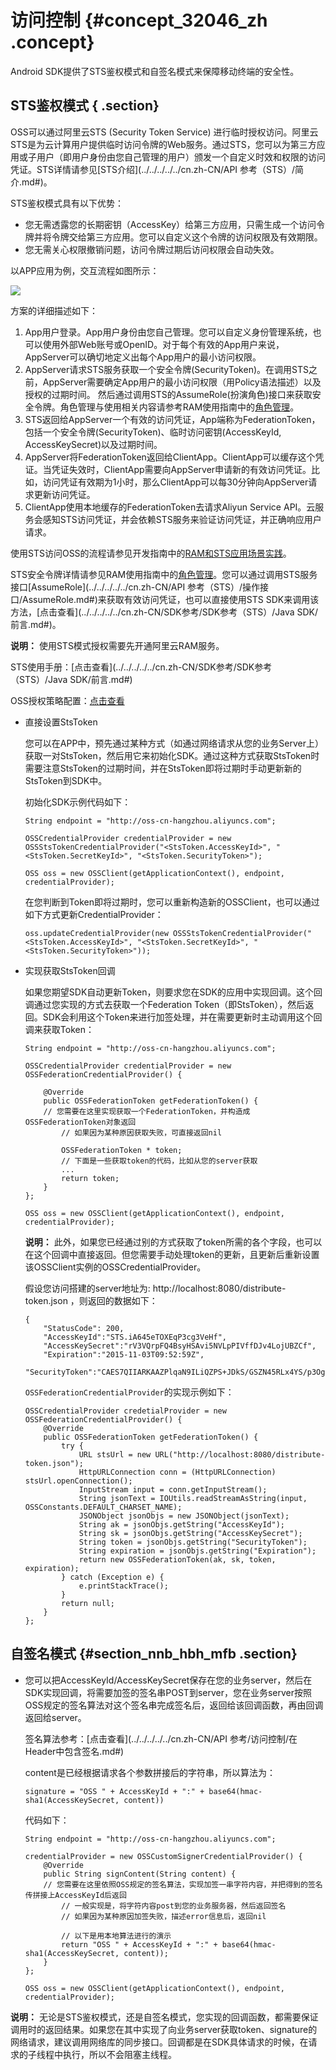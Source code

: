 # 访问控制 {#concept_32046_zh .concept}

Android SDK提供了STS鉴权模式和自签名模式来保障移动终端的安全性。

## STS鉴权模式 { .section}

OSS可以通过阿里云STS \(Security Token Service\) 进行临时授权访问。阿里云STS是为云计算用户提供临时访问令牌的Web服务。通过STS，您可以为第三方应用或子用户（即用户身份由您自己管理的用户）颁发一个自定义时效和权限的访问凭证。STS详情请参见[STS介绍](../../../../../cn.zh-CN/API 参考（STS）/简介.md#)。

STS鉴权模式具有以下优势：

-   您无需透露您的长期密钥（AccessKey）给第三方应用，只需生成一个访问令牌并将令牌交给第三方应用。您可以自定义这个令牌的访问权限及有效期限。
-   您无需关心权限撤销问题，访问令牌过期后访问权限会自动失效。

以APP应用为例，交互流程如图所示：

![](http://static-aliyun-doc.oss-cn-hangzhou.aliyuncs.com/assets/img/22518/154909865713692_zh-CN.png)

方案的详细描述如下：

1.  App用户登录。App用户身份由您自己管理。您可以自定义身份管理系统，也可以使用外部Web账号或OpenID。对于每个有效的App用户来说，AppServer可以确切地定义出每个App用户的最小访问权限。
2.  AppServer请求STS服务获取一个安全令牌\(SecurityToken\)。在调用STS之前，AppServer需要确定App用户的最小访问权限（用Policy语法描述）以及授权的过期时间。 然后通过调用STS的AssumeRole\(扮演角色\)接口来获取安全令牌。角色管理与使用相关内容请参考RAM使用指南中的[角色管理](../../../../../cn.zh-CN//身份管理/角色.md#)。
3.  STS返回给AppServer一个有效的访问凭证，App端称为FederationToken，包括一个安全令牌\(SecurityToken\)、临时访问密钥\(AccessKeyId, AccessKeySecret\)以及过期时间。
4.  AppServer将FederationToken返回给ClientApp。ClientApp可以缓存这个凭证。当凭证失效时，ClientApp需要向AppServer申请新的有效访问凭证。比如，访问凭证有效期为1小时，那么ClientApp可以每30分钟向AppServer请求更新访问凭证。
5.  ClientApp使用本地缓存的FederationToken去请求Aliyun Service API。云服务会感知STS访问凭证，并会依赖STS服务来验证访问凭证，并正确响应用户请求。

使用STS访问OSS的流程请参见开发指南中的[RAM和STS应用场景实践](../../../../../cn.zh-CN/开发指南/权限控制/权限控制概述.md#)。

STS安全令牌详情请参见RAM使用指南中的[角色管理](../../../../../cn.zh-CN//身份管理/角色.md#)。您可以通过调用STS服务接口[AssumeRole](../../../../../cn.zh-CN/API 参考（STS）/操作接口/AssumeRole.md#)来获取有效访问凭证，也可以直接使用STS SDK来调用该方法，[点击查看](../../../../../cn.zh-CN/SDK参考/SDK参考（STS）/Java SDK/前言.md#)。

**说明：** 使用STS模式授权需要先开通阿里云RAM服务。

STS使用手册：[点击查看](../../../../../cn.zh-CN/SDK参考/SDK参考（STS）/Java SDK/前言.md#) 

OSS授权策略配置：[点击查看](../../../../../cn.zh-CN/开发指南/权限控制/权限控制概述.md#) 

-   直接设置StsToken

    您可以在APP中，预先通过某种方式（如通过网络请求从您的业务Server上）获取一对StsToken，然后用它来初始化SDK。通过这种方式获取StsToken时需要注意StsToken的过期时间，并在StsToken即将过期时手动更新新的StsToken到SDK中。

    初始化SDK示例代码如下：

    ```language-java
    String endpoint = "http://oss-cn-hangzhou.aliyuncs.com";
    
    OSSCredentialProvider credentialProvider = new OSSStsTokenCredentialProvider("<StsToken.AccessKeyId>", "<StsToken.SecretKeyId>", "<StsToken.SecurityToken>");
    
    OSS oss = new OSSClient(getApplicationContext(), endpoint, credentialProvider);
    
    ```

    在您判断到Token即将过期时，您可以重新构造新的OSSClient，也可以通过如下方式更新CredentialProvider：

    ```language-java
    oss.updateCredentialProvider(new OSSStsTokenCredentialProvider("<StsToken.AccessKeyId>", "<StsToken.SecretKeyId>", "<StsToken.SecurityToken>"));
    
    ```

-   实现获取StsToken回调

    如果您期望SDK自动更新Token，则要求您在SDK的应用中实现回调。这个回调通过您实现的方式去获取一个Federation Token（即StsToken），然后返回。SDK会利用这个Token来进行加签处理，并在需要更新时主动调用这个回调来获取Token：

    ```language-java
    String endpoint = "http://oss-cn-hangzhou.aliyuncs.com";
    
    OSSCredentialProvider credentialProvider = new OSSFederationCredentialProvider() {
    	
        @Override
    	public OSSFederationToken getFederationToken() {
    	// 您需要在这里实现获取一个FederationToken，并构造成OSSFederationToken对象返回
        	// 如果因为某种原因获取失败，可直接返回nil
    
        	OSSFederationToken * token;
        	// 下面是一些获取token的代码，比如从您的server获取
        	...
        	return token;
    	}
    };
    
    OSS oss = new OSSClient(getApplicationContext(), endpoint, credentialProvider);
    
    ```

    **说明：** 此外，如果您已经通过别的方式获取了token所需的各个字段，也可以在这个回调中直接返回。但您需要手动处理token的更新，且更新后重新设置该OSSClient实例的OSSCredentialProvider。

    假设您访问搭建的server地址为: http://localhost:8080/distribute-token.json ，则返回的数据如下：

    ```
    {
    	"StatusCode": 200,
    	"AccessKeyId":"STS.iA645eTOXEqP3cg3VeHf",
    	"AccessKeySecret":"rV3VQrpFQ4BsyHSAvi5NVLpPIVffDJv4LojUBZCf",
    	"Expiration":"2015-11-03T09:52:59Z",
    	"SecurityToken":"CAES7QIIARKAAZPlqaN9ILiQZPS+JDkS/GSZN45RLx4YS/p3OgaUC+oJl3XSlbJ7StKpQ...."}
    
    ```

    `OSSFederationCredentialProvider`的实现示例如下：

    ```language-Java
    OSSCredentialProvider credetialProvider = new OSSFederationCredentialProvider() {
    	@Override
    	public OSSFederationToken getFederationToken() {
    		try {
    			URL stsUrl = new URL("http://localhost:8080/distribute-token.json");
    			HttpURLConnection conn = (HttpURLConnection) stsUrl.openConnection();
    			InputStream input = conn.getInputStream();
    			String jsonText = IOUtils.readStreamAsString(input, OSSConstants.DEFAULT_CHARSET_NAME);
    			JSONObject jsonObjs = new JSONObject(jsonText);
    			String ak = jsonObjs.getString("AccessKeyId");
    			String sk = jsonObjs.getString("AccessKeySecret");
    			String token = jsonObjs.getString("SecurityToken");
    			String expiration = jsonObjs.getString("Expiration");
    			return new OSSFederationToken(ak, sk, token, expiration);
    		} catch (Exception e) {
    			e.printStackTrace();
    		}
    		return null;
    	}
    };
    
    ```


## 自签名模式 {#section_nnb_hbh_mfb .section}

-   您可以把AccessKeyId/AccessKeySecret保存在您的业务server，然后在SDK实现回调，将需要加签的签名串POST到server，您在业务server按照OSS规定的签名算法对这个签名串完成签名后，返回给该回调函数，再由回调返回给server。

    签名算法参考：[点击查看](../../../../../cn.zh-CN/API 参考/访问控制/在Header中包含签名.md#) 

    content是已经根据请求各个参数拼接后的字符串，所以算法为：

    ```
    signature = "OSS " + AccessKeyId + ":" + base64(hmac-sha1(AccessKeySecret, content))
    
    ```

    代码如下：

    ```language-java
    String endpoint = "http://oss-cn-hangzhou.aliyuncs.com";
    
    credentialProvider = new OSSCustomSignerCredentialProvider() {
    	@Override
    	public String signContent(String content) {
    	// 您需要在这里依照OSS规定的签名算法，实现加签一串字符内容，并把得到的签名传拼接上AccessKeyId后返回
        	// 一般实现是，将字符内容post到您的业务服务器，然后返回签名
        	// 如果因为某种原因加签失败，描述error信息后，返回nil
        	
        	// 以下是用本地算法进行的演示
        	return "OSS " + AccessKeyId + ":" + base64(hmac-sha1(AccessKeySecret, content));
    	}
    };
    
    OSS oss = new OSSClient(getApplicationContext(), endpoint, credentialProvider);
    
    ```


**说明：** 无论是STS鉴权模式，还是自签名模式，您实现的回调函数，都需要保证调用时的返回结果。如果您在其中实现了向业务server获取token、signature的网络请求，建议调用网络库的同步接口。回调都是在SDK具体请求的时候，在请求的子线程中执行，所以不会阻塞主线程。

